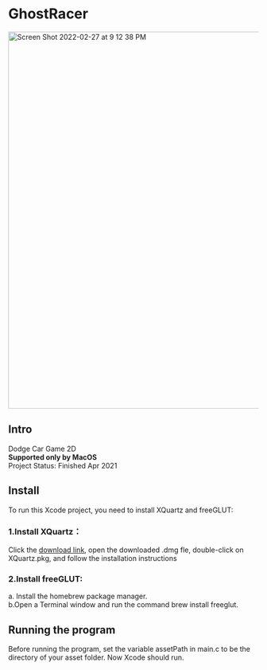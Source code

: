 # GhostRacer

<img width="757" alt="Screen Shot 2022-02-27 at 9 12 38 PM" src="https://user-images.githubusercontent.com/52068944/155927741-8c38e5ab-ec58-4a5a-8c09-4022214d5b6f.png">

## Intro
Dodge Car Game 2D </br>
**Supported only by MacOS** </br>
Project Status: Finished Apr 2021 </br>

## Install

To run this Xcode project, you need to install XQuartz and freeGLUT:

### 1.Install XQuartz：

Click the [download link](https://www.xquartz.org/), open the downloaded .dmg fle, double-click on XQuartz.pkg, and follow the installation instructions 


### 2.Install freeGLUT:

a. Install the homebrew package manager. </br>
b.Open a Terminal window and run the command brew install freeglut.

## Running the program

Before running the program, set the variable assetPath in main.c to be the directory of your asset folder. Now Xcode should run.

